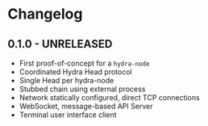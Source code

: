# Changelog

## 0.1.0 - UNRELEASED

- First proof-of-concept for a `hydra-node`
- Coordinated Hydra Head protocol
- Single Head per hydra-node
- Stubbed chain using external process
- Network statically configured, direct TCP connections
- WebSocket, message-based API Server
- Terminal user interface client
